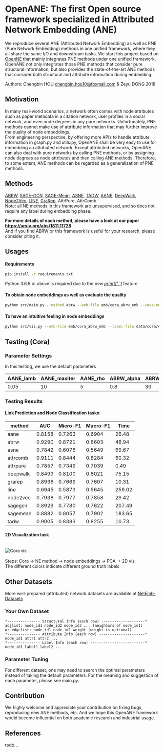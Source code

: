 # OpenANE: The first Open source framework specialized in Attributed Network Embedding (ANE)
We reproduce several ANE (Attributed Network Embedding) as well as PNE (Pure Network Embedding) methods in one unified framework, where they all share the same I/O and downstream tasks. We start this project based on [OpenNE](https://github.com/thunlp/OpenNE) that mainly integrates PNE methods under one unified framework. 
<br> OpenANE not only integrates those PNE methods that consider pure structural information, but also provides the state-of-the-art ANE methods that consider both structural and attribute information during embedding.

Authors: Chengbin HOU chengbin.hou10@foxmail.com & Zeyu DONG 2018


## Motivation
In many real-world scenarios, a network often comes with node attributes such as paper metadata in a citation network, user profiles in a social network, and even node degrees in any pure networks. Unfortunately, PNE methods cannot make use of attribute information that may further improve the quality of node embeddings. 
<br> From engineering perspective, by offering more APIs to handle attribute information in graph.py and utils.py, OpenANE shall be very easy to use for embedding an attributed network. Except attributed networks, OpenANE can also deal with pure networks by calling PNE methods, or by assigning node degrees as node attributes and then calling ANE methods. Therefore, to some extent, ANE methods can be regarded as a generalization of PNE methods.

## Methods
[ABRW](https://github.com/houchengbin/ABRW),
[SAGE-GCN](https://github.com/williamleif/GraphSAGE),
[SAGE-Mean](https://github.com/williamleif/GraphSAGE),
[ASNE](https://github.com/lizi-git/ASNE),
[TADW](https://github.com/thunlp/OpenNE),
[AANE](https://github.com/xhuang31/AANE_Python),
[DeepWalk](https://github.com/thunlp/OpenNE),
[Node2Vec](https://github.com/thunlp/OpenNE),
[LINE](https://github.com/thunlp/OpenNE),
[GraRep](https://github.com/thunlp/OpenNE),
AttrPure,
AttrComb
<br> Note: all NE methods in this framework are unsupervised, and so does not require any label during embedding phase.

**For more details of each method, please have a look at our paper https://arxiv.org/abs/1811.11728**
<br> And if you find ABRW or this framework is useful for your research, please consider citing it.


## Usages
#### Requirements
```bash
pip install -r requirements.txt
```
Python 3.6.6 or above is required due to the new [*print(f' ')*](https://docs.python.org/3.6/reference/lexical_analysis.html#f-strings) feature
#### To obtain node embeddings as well as evaluate the quality
```bash
python src/main.py --method abrw --emb-file emb/cora_abrw_emb --save-emb --task lp_and_nc
```
#### To have an intuitive feeling in node embeddings
```bash
python src/vis.py --emb-file emb/cora_abrw_emb --label-file data/cora/cora_label.txt
```


## Testing (Cora)
### Parameter Settings
In this testing, we use the default parameters

| AANE_lamb | AANE_maxiter | AANE_rho | ABRW_alpha | ABRW_topk | ASNE_lamb | AttrComb_mode | GraRep_kstep | LINE_negative_ratio | LINE_order | Node2Vec_p | Node2Vec_q | TADW_lamb | TADW_maxiter | batch_size | dim | dropout | epochs | label_reserved | learning_rate | link_remove | number_walks | walk_length | weight_decay | window_size | workers |
|-----------|--------------|----------|------------|-----------|-----------|---------------|--------------|---------------------|------------|------------|------------|-----------|--------------|------------|-----|---------|--------|----------------|---------------|-------------|--------------|-------------|--------------|-------------|---------|
| 0.05      | 10           | 5        | 0.8        | 30        | 1         | concat        | 4            | 5                   | 3          | 0.5        | 0.5        | 0.2       | 10           | 128        | 128 | 0.5     | 100    | 0.7            | 0.001         | 0.1         | 10           | 80          | 0.0001       | 10          | 24      |

### Testing Results
#### Link Prediction and Node Classification tasks:

| method   | AUC    | Micro-F1 | Macro-F1 | Time     |
|----------|--------|----------|----------|----------|
| aane     | 0.8158 | 0.7263   | 0.6904   | 26.48    |
| abrw     | 0.9290 | 0.8721   | 0.8603   | 48.94    |
| asne     | 0.7842 | 0.6076   | 0.5649   | 69.67    |
| attrcomb | 0.9111 | 0.8444   | 0.8284   | 60.32    |
| attrpure | 0.7857 | 0.7349   | 0.7039   | 0.49     |
| deepwalk | 0.8499 | 0.8100   | 0.8021   | 75.15    |
| grarep   | 0.8936 | 0.7669   | 0.7607   | 10.31    |
| line     | 0.6945 | 0.5873   | 0.5645   | 259.02   |
| node2vec | 0.7938 | 0.7977   | 0.7858   | 29.42    |
| sagegcn  | 0.8929 | 0.7780   | 0.7622   | 207.49   |
| sagemean | 0.8882 | 0.8057   | 0.7902   | 183.65   |
| tadw     | 0.9005 | 0.8383   | 0.8255   | 10.73    |

#### 2D Visualization task
<br> ![Cora vis](https://github.com/houchengbin/OpenANE/blob/master/log/vis.jpg) <br>
<br> Steps: Cora -> NE method -> node embeddings -> PCA -> 2D vis
<br> The different colors indicate different ground truth labels.

## Other Datasets
More well-prepared (attributed) network datasets are available at [NetEmb-Datasets](https://github.com/houchengbin/NetEmb-Datasets)

### Your Own Dataset
    *--------------- Structural Info (each row) --------------------*
    adjlist: node_id1 node_id2 node_id3 ... (neighbors of node_id1)
    or edgelist: node_id1 node_id2 weight (weight is optional)
    *--------------- Attribute Info (each row) ---------------------*
    node_id1 attr1 attr2 ...
    *--------------- Label Info (each row) -------------------------*
    node_id1 label1 label2 ...

### Parameter Tuning
For different dataset, one may need to search the optimal parameters instead of taking the default parameters.
For the meaning and suggestion of each parameter, please see main.py. 


## Contribution
We highly welcome and appreciate your contribution on fixing bugs, reproducing new ANE methods, etc. And we hope this OpenANE framework would become influential on both academic research and industrial usage.


## References
todo...

